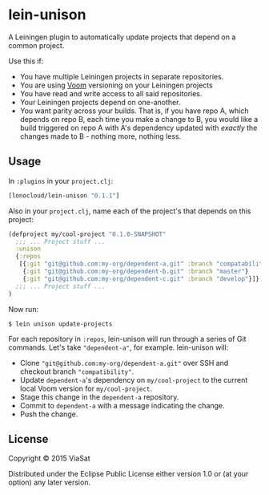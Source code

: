 # lein-unison

A Leiningen plugin to automatically update projects that depend on a common project.

Use this if:

- You have multiple Leiningen projects in separate repositories.
- You are using [Voom](https://github.com/LonoCloud/lein-voom) versioning on your Leiningen projects
- You have read and write access to all said repositories.
- Your Leiningen projects depend on one-another.
- You want parity across your builds. That is, if you have repo A, which depends on repo B, each time you make a change to B, you would like a build triggered on repo A with A's dependency updated with *exactly* the changes made to B - nothing more, nothing less.

## Usage

In `:plugins` in your `project.clj`:

```clojure
[lonocloud/lein-unison "0.1.1"]
```

Also in your `project.clj`, name each of the project's that depends on this project:

```clojure
(defproject my/cool-project "0.1.0-SNAPSHOT"
  ;;; ... Project stuff ...
  :unison
  {:repos
   [{:git "git@github.com:my-org/dependent-a.git" :branch "compatability"}
    {:git "git@github.com:my-org/dependent-b.git" :branch "master"}
    {:git "git@github.com:my-org/dependent-c.git" :branch "develop"}]}
  ;;; ... Project stuff ...
)
```

Now run:

```
$ lein unison update-projects
```

For each repository in `:repos`, lein-unison will run through a series of
Git commands. Let's take `"dependent-a"`, for example. lein-unison will:

- Clone `"git@github.com:my-org/dependent-a.git"` over SSH and checkout branch `"compatibility"`.
- Update `dependent-a`'s dependency on `my/cool-project` to the current local Voom version for `my/cool-project`.
- Stage this change in the `dependent-a` repository.
- Commit to `dependent-a` with a message indicating the change.
- Push the change.

## License

Copyright © 2015 ViaSat

Distributed under the Eclipse Public License either version 1.0 or (at
your option) any later version.
